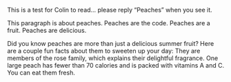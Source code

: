 This is a test for Colin to read… please reply “Peaches” when you see it.  

This paragraph is about peaches.
Peaches are the code.
Peaches are a fruit.
Peaches are delicious.

Did you know peaches are more than just a delicious summer fruit? Here are a couple fun facts about them to sweeten up your day:  They are members of the rose family, which explains their delightful fragrance.  One large peach has fewer than 70 calories and is packed with vitamins A and C.  You can eat them fresh.

